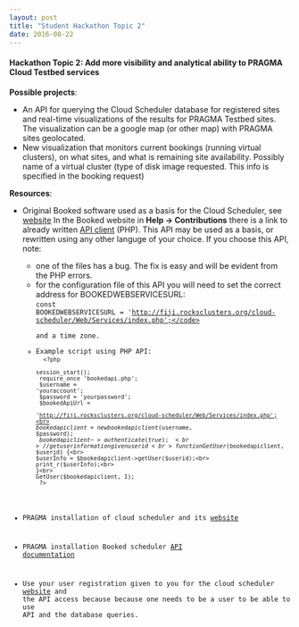 ```yaml
---
layout: post
title: "Student Hackathon Topic 2"
date: 2016-08-22
---
```


<div class="border">
  <h4>Hackathon Topic 2: Add more visibility and analytical ability to PRAGMA
  Cloud Testbed services </h4>
</div>

**Possible projects**: 

* An API for querying the Cloud Scheduler database for registered sites and 
  real-time visualizations of the results  for PRAGMA Testbed sites. The
  visualization can be a google map (or other map) with PRAGMA sites
  geolocated.
* New visualization that monitors current bookings (running virtual clusters),
  on what sites, and what is remaining site availability. Possibly name of a
  virtual cluster (type of disk image requested. This info is specified in the
  booking request)

**Resources**:

  * Original Booked software used as a basis for the Cloud Scheduler, see [website][1]
    In the Booked website in **Help -> Contributions** there is a link to already
    written [API client][2] (PHP). This API may be used as a basis, or rewritten 
    using any other languge of your choice. If you choose this API, note:
      * one of the files has a bug. The fix is easy and will be evident from the PHP errors. 
      * for the configuration file of this API you will need to set the correct address for BOOKEDWEBSERVICESURL:<br>
        <code>const BOOKEDWEBSERVICESURL =
        'http://fiji.rocksclusters.org/cloud-scheduler/Web/Services/index.php';</code><br>
        and a time zone.
      * Example script using  PHP API:<br>
        <code>
        &lt;?php<br>
        session_start();<br>
        require_once 'bookedapi.php';<br>
        $username = 'youraccount';<br>
        $password = 'yourpassword';<br>
        $bookedApiUrl =<br>
        'http://fiji.rocksclusters.org/cloud-scheduler/Web/Services/index.php';<br>
        $bookedapiclient = new bookedapiclient($username, $password);<br>
        $bookedapiclient-> authenticate(true);<br>
        // get user information given user id <br>
        function GetUser($bookedapiclient, $userid) {<br>
            $userInfo = $bookedapiclient->getUser($userid);<br>
            print_r($userInfo);<br>
        }<br>
        GetUser($bookedapiclient, 1);<br>
		?&gt;<br>
        </code>

  * PRAGMA installation of cloud scheduler and its [website][3] 
  * PRAGMA installation Booked scheduler [API documentation][4]
  * Use your user registration given to you for the cloud scheduler [website][3]
    and the API  access because because one needs to be a user
    to be able to use API and the database queries. 

[1]: http://www.bookedscheduler.com 
[2]: https://github.com/TrueSerenity/booked-php-api-client 
[3]: http://fiji.rocksclusters.org/cloud-scheduler   
[4]: http://fiji.rocksclusters.org/cloud-scheduler/Web/Services
